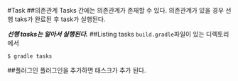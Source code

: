 #Task
##의존관계
Tasks 간에는 의존관계가 존재할 수 있다. 의존관계가 있을 경우 선행 taks가 완료된 후 task가 실행된다. 

**_선행 tasks는 알아서 실행된다._**
##Listing tasks
`build.gradle`파일이 있는 디렉토리에서
```
$ gradle tasks
```
##플러그인
플러그인을 추가하면 태스크가 추가 된다.